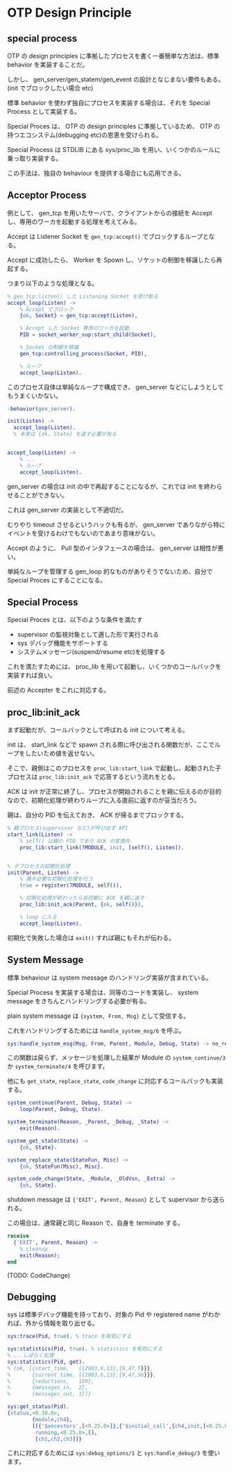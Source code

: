 # OTP Design Principle

## special process

OTP の design principles に準拠したプロセスを書く一番簡単な方法は、標準 behavior を実装することだ。

しかし、 gen_server/gen_statem/gen_event の設計となじまない要件もある。(init でブロックしたい場合 etc)

標準 behavior を使わず独自にプロセスを実装する場合は、それを Special Process として実装する。

Special Proces は、 OTP の design principles に準拠しているため、 OTP の持つエコシステム(debugging etc)の恩恵を受けられる。

Special Process は STDLIB にある sys/proc_lib を用い、いくつかのルールに乗っ取り実装する。

この手法は、独自の behaviour を提供する場合にも応用できる。


## Acceptor Process

例として、 gen_tcp を用いたサーバで、クライアントからの接続を Accept し、専用のワーカを起動する処理を考えてみる。

Accept は Listener Socket を `gen_tcp:accept()` でブロックするループとなる。

Accept に成功したら、 Worker を Spown し、ソケットの制御を移譲したら再起する。

つまり以下のような処理となる。

```erlang
% gen_tcp:listen() した Listening Socket を受け取る
accept_loop(Listen) ->
    % Accept でブロック
    {ok, Socket} = gen_tcp:accept(Listen),

    % Accept した Socket 専用のワーカを起動
    PID = socket_worker_sup:start_child(Socket),

    % Socket の制御を移譲
    gen_tcp:controlling_process(Socket, PID),

    % ループ
    accept_loop(Listen).
```

このプロセス自体は単純なループで構成でき、 gen_server などにしようとしてもうまくいかない。


```erlang
-behavior(gen_server).

init(Listen) ->
  accept_loop(Listen).
  % 本来は {ok, State} を返す必要が有る


accept_loop(Listen) ->
    % ...
    % ループ
    accept_loop(Listen).
```

gen_server の場合は init の中で再起することになるが、これでは init を終わらせることができない。

これは gen_server の実装として不適切だ。

むりやり timeout させるというハックも有るが、 gen_server でありながら特にイベントを受けるわけでもないのであまり意味がない。

Accept のように、 Pull 型のインタフェースの場合は、 gen_server は相性が悪い。

単純なループを管理する gen_loop 的なものがありそうでないため、自分で Special Proces にすることになる。




## Special Process

Special Proces とは、以下のような条件を満たす

- supervisor の監視対象として適した形で実行される
- sys デバッグ機能をサポートする
- システムメッセージ(suspend/resume etc)を処理する


これを満たすためには、 proc_lib を用いて起動し、いくつかのコールバックを実装すれば良い。

前述の Accepter をこれに対応する。


## proc_lib:init_ack

まず起動だが、コールバックとして呼ばれる init について考える。

init は、 start_link などで spawn される際に呼び出される関数だが、ここでループをしたいため値を返せない。

そこで、親側はこのプロセスを `proc_lib:start_link` で起動し、起動された子プロセスは `proc_lib:init_ack` で応答するという流れをとる。

ACK は init が正常に終了し、プロセスが開始されることを親に伝えるのが目的なので、初期化処理が終わりループに入る直前に返すのが妥当だろう。

親は、自分の PID を伝えておき、 ACK が帰るまでブロックする。



```erlang
% 親プロセス(supervisor など)が呼び出す API
start_link(Listen) ->
    % self() は親の PID であり ACK の変換先
    proc_lib:start_link(?MODULE, init, [self(), Listen]).


% 子プロセスの初期化処理
init(Parent, Listen) ->
    % 諸々必要な初期化処理を行う
    true = register(?MODULE, self()),

    % 初期化処理が終わったら非同期に ACK を親に返す
    proc_lib:init_ack(Parent, {ok, self()}),

    % loop に入る
    accept_loop(Listen).
```

初期化で失敗した場合は `exit()` すれば親にもそれが伝わる。


## System Message

標準 behaviour は system message のハンドリング実装が含まれている。

Special Process を実装する場合は、同等のコードを実装し、 system message をきちんとハンドリングする必要が有る。

plain system message は `{system, From, Msg}` として受信する。

これをハンドリングするためには `handle_system_msg/6` を呼ぶ。

```erlang
sys:handle_system_msg(Msg, From, Parent, Module, Debug, State) -> no_return()
```

この関数は戻らず、メッセージを処理した結果が Module の `system_continue/3` か `system_terminate/4` を呼びます。

他にも `get_state`, `replace_state`, `code_change` に対応するコールバックも実装する。


```erlang
system_continue(Parent, Debug, State) ->
    loop(Parent, Debug, State).

system_terminate(Reason, _Parent, _Debug, _State) ->
    exit(Reason).

system_get_state(State) ->
    {ok, State}.

system_replace_state(StateFun, Misc) ->
    {ok, StateFun(Misc), Misc}.

system_code_change(State, _Module, _OldVsn, _Extra) ->
    {ok, State}.
```

shutdown message は `{'EXIT', Parent, Reason}` として supervisor から送られる。

この場合は、通常親と同じ Reason で、自身を terminate する。


```erlang
receive
  {'EXIT', Parent, Reason} ->
    % cleanup
    exit(Reason);
end
```



(TODO: CodeChange)




## Debugging

sys は標準デバッグ機能を持っており、対象の Pid や registered name がわかれば、外から情報を取り出せる。

```erlang
sys:trace(Pid, true). % trace を有効にする

sys:statistics(Pid, true). % statistics を有効にする
% ...しばらく処理
sys:statistics(Pid, get).
% {ok, [{start_time,   {{2003,6,13},{9,47,5}}},
%       {current_time, {{2003,6,13},{9,47,56}}},
%       {reductions,   109},
%       {messages_in,  2},
%       {messages_out, 1}]}

sys:get_status(Pid).
{status,<0.30.0>,
        {module,ch4},
        [[{'$ancestors',[<0.25.0>]},{'$initial_call',{ch4,init,[<0.25.0>]}}],
         running,<0.25.0>,[],
         [ch1,ch2,ch3]]}
```





これに対応するためには `sys:debug_options/1` と `sys:handle_debug/3` を使います。



